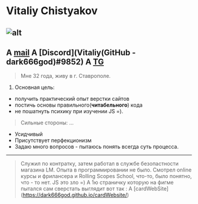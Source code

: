 # Vitaliy Chistyakov #
![alt](https://sun9-78.userapi.com/impf/c638217/v638217710/573eb/MczeTXmqQwI.jpg?size=600x900&quality=96&sign=b6ebf02ca6f6481322774e88ac8dd143&type=album)
---
A [mail](dark666god@yandex.ru)
A [Discord](Vitaliy(GitHub - dark666god)#9852)
A [TG](https://t.me/VS4ever)
---
>Мне 32 года, живу в г. Ставрополе.
1. Основная цель:
* получить практический опыт верстки сайтов
* постичь основы правильного(**читабельного**) кода
* не пошатнуть психику при изучении JS =).
> Сильные стороны: ...
* Усидчивый
* Присутствует перфекционизм
* Задаю много вопросов - пытаюсь понять всегда суть процесса.
---
> Служил по контратку, затем работал в службе безопастности магазина LM.
> Опыта в программировании не было.
> Смотрел online курсы и фрилансера и Rolling Scopes School, что-то, было понятно, что - то нет.
> JS это зло =)
> А 1ю страничку которую на фигме пытался сам сверстать выглядит вот так :
A [cardWebSite] (https://dark666god.github.io/cardWebsite/)
